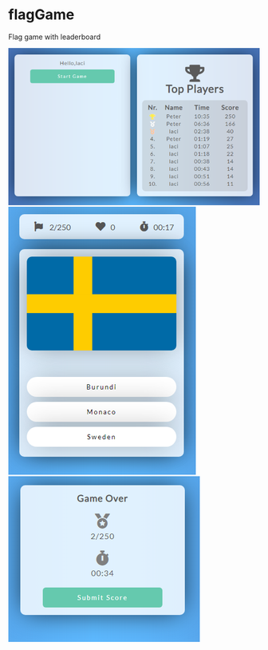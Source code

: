 # flagGame

Flag game with leaderboard

![Demo-Img](demo.PNG)
![Demo-Img](demo1.PNG)
![Demo-Img](demo2.PNG)

